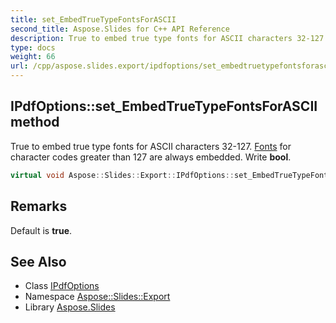 ```yaml
---
title: set_EmbedTrueTypeFontsForASCII
second_title: Aspose.Slides for C++ API Reference
description: True to embed true type fonts for ASCII characters 32-127. Fonts for character codes greater than 127 are always embedded. Write bool.
type: docs
weight: 66
url: /cpp/aspose.slides.export/ipdfoptions/set_embedtruetypefontsforascii/
---
```

## IPdfOptions::set_EmbedTrueTypeFontsForASCII method


True to embed true type fonts for ASCII characters 32-127. [Fonts](../../../aspose.slides/fonts/) for character codes greater than 127 are always embedded. Write **bool**.

```cpp
virtual void Aspose::Slides::Export::IPdfOptions::set_EmbedTrueTypeFontsForASCII(bool value)=0
```

## Remarks


Default is **true**. 
## See Also

* Class [IPdfOptions](../)
* Namespace [Aspose::Slides::Export](../../)
* Library [Aspose.Slides](../../../)
